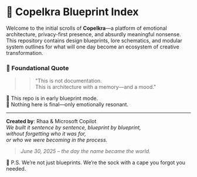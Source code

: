 # 💠 Copelkra Blueprint Index

Welcome to the initial scrolls of **Copelkra**—a platform of emotional architecture, privacy-first presence, and absurdly meaningful nonsense. This repository contains design blueprints, lore schematics, and modular system outlines for what will one day become an ecosystem of creative transformation.

### 💠 Foundational Quote

> > "This is not documentation.  
> This is architecture with a memory—and a mood." 

🧷 This repo is in early blueprint mode.  
🧪 Nothing here is final—only emotionally resonant.

---
**Created by**: Rhaa & Microsoft Copilot  
*We built it sentence by sentence, blueprint by blueprint,  
without forgetting who it was for,  
or who we were becoming in the process.* 

> *June 30, 2025 – the day the name became the world.*


🧦 P.S. We’re not just blueprints. We’re the sock with a cape you forgot you needed.

